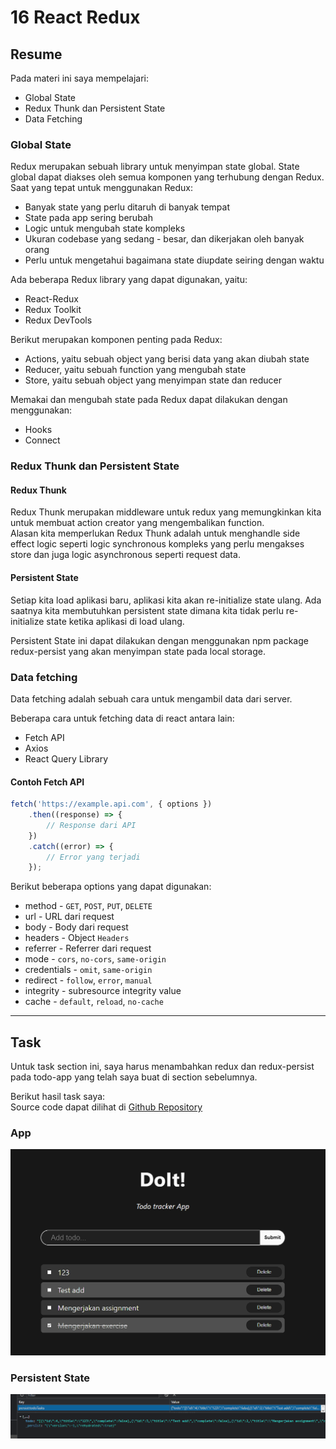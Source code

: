 # 16 React Redux

## Resume

Pada materi ini saya mempelajari:

-   Global State
-   Redux Thunk dan Persistent State
-   Data Fetching

### Global State

Redux merupakan sebuah library untuk menyimpan state global. State global dapat diakses oleh semua komponen yang terhubung dengan Redux.  
Saat yang tepat untuk menggunakan Redux:

-   Banyak state yang perlu ditaruh di banyak tempat
-   State pada app sering berubah
-   Logic untuk mengubah state kompleks
-   Ukuran codebase yang sedang - besar, dan dikerjakan oleh banyak orang
-   Perlu untuk mengetahui bagaimana state diupdate seiring dengan waktu

Ada beberapa Redux library yang dapat digunakan, yaitu:

-   React-Redux
-   Redux Toolkit
-   Redux DevTools

Berikut merupakan komponen penting pada Redux:

-   Actions, yaitu sebuah object yang berisi data yang akan diubah state
-   Reducer, yaitu sebuah function yang mengubah state
-   Store, yaitu sebuah object yang menyimpan state dan reducer

Memakai dan mengubah state pada Redux dapat dilakukan dengan menggunakan:

-   Hooks
-   Connect

### Redux Thunk dan Persistent State

#### Redux Thunk

Redux Thunk merupakan middleware untuk redux yang memungkinkan kita untuk membuat action creator yang mengembalikan function.  
Alasan kita memperlukan Redux Thunk adalah untuk menghandle side effect logic seperti logic synchronous kompleks yang perlu mengakses store dan juga logic asynchronous seperti request data.

#### Persistent State

Setiap kita load aplikasi baru, aplikasi kita akan re-initialize state ulang. Ada saatnya kita membutuhkan persistent state dimana kita tidak perlu re-initialize state ketika aplikasi di load ulang.

Persistent State ini dapat dilakukan dengan menggunakan npm package redux-persist yang akan menyimpan state pada local storage.

### Data fetching

Data fetching adalah sebuah cara untuk mengambil data dari server.

Beberapa cara untuk fetching data di react antara lain:

-   Fetch API
-   Axios
-   React Query Library

#### Contoh Fetch API

```jsx
fetch('https://example.api.com', { options })
	.then((response) => {
		// Response dari API
	})
	.catch((error) => {
		// Error yang terjadi
	});
```

Berikut beberapa options yang dapat digunakan:

-   method - `GET`, `POST`, `PUT`, `DELETE`
-   url - URL dari request
-   body - Body dari request
-   headers - Object `Headers`
-   referrer - Referrer dari request
-   mode - `cors`, `no-cors`, `same-origin`
-   credentials - `omit`, `same-origin`
-   redirect - `follow`, `error`, `manual`
-   integrity - subresource integrity value
-   cache - `default`, `reload`, `no-cache`

---

## Task

Untuk task section ini, saya harus menambahkan redux dan redux-persist pada todo-app yang telah saya buat di section sebelumnya.

Berikut hasil task saya:  
Source code dapat dilihat di [Github Repository](https://www.github.com/mbaharip/Assignment-Todo-List-4)

### App

![App](./screenshots/app.png)

### Persistent State

![Persistent State](./screenshots/persistent.png)
